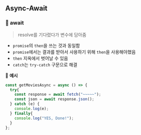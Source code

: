 ## Async-Await

### 📍 await

> resolve를 기다렸다가 변수에 담아줌

- `promise`의 `then`을 쓰는 것과 동일함
- `promise`에서는 결과를 받아서 사용하기 위해 `then`을 사용해야했음
- `then` 지옥에서 벗어날 수 있음
- `catch`는 `try-catch` 구문으로 해결



🌈 **예시**

```js
const getMoviesAsync = async () => {
  try{
    const response = await fetch("~~~~~");
    const json = await response.json();
  } catch (e) {
    console.log(e);
  } finally{
    console.log("YES, Done!");
  }
};
```





